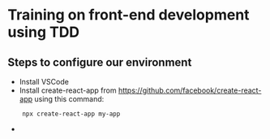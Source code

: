 # Training on front-end development using TDD

## Steps to configure our environment

* Install VSCode
* Install create-react-app from https://github.com/facebook/create-react-app
using this command:
```
    npx create-react-app my-app

```
* 
